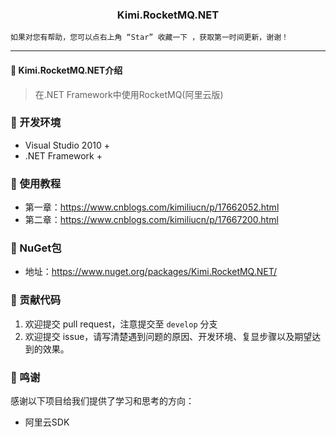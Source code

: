 <h3 align="center">Kimi.RocketMQ.NET</h3>


```shell
如果对您有帮助，您可以点右上角 “Star” 收藏一下 ，获取第一时间更新，谢谢！
```


------------------------------------------------------------------------

</div>

#### 💐 Kimi.RocketMQ.NET介绍

> 在.NET Framework中使用RocketMQ(阿里云版)


### 📀 开发环境

- Visual Studio 2010 +
- .NET Framework +


### 👏 使用教程

- 第一章：https://www.cnblogs.com/kimiliucn/p/17662052.html
- 第二章：https://www.cnblogs.com/kimiliucn/p/17667200.html


### 👏 NuGet包

- 地址：https://www.nuget.org/packages/Kimi.RocketMQ.NET/


### 👏 贡献代码

1. 欢迎提交 pull request，注意提交至 `develop` 分支
2. 欢迎提交 issue，请写清楚遇到问题的原因、开发环境、复显步骤以及期望达到的效果。


### 🎉 鸣谢

感谢以下项目给我们提供了学习和思考的方向：

- 阿里云SDK
